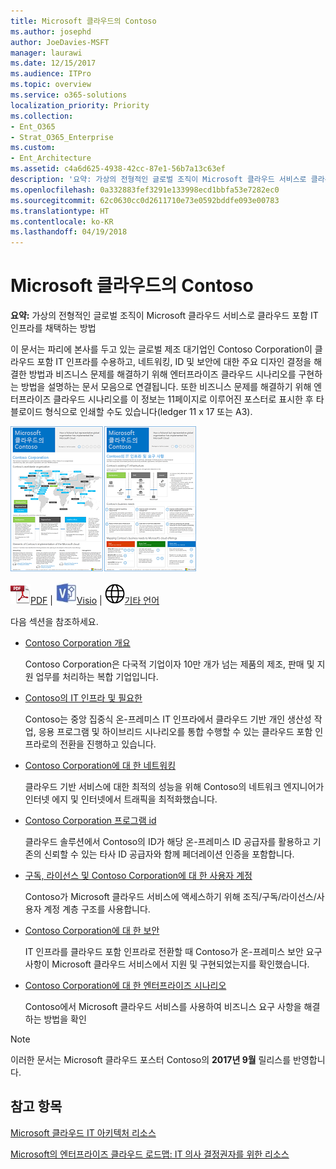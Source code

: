 ```yaml
---
title: Microsoft 클라우드의 Contoso
ms.author: josephd
author: JoeDavies-MSFT
manager: laurawi
ms.date: 12/15/2017
ms.audience: ITPro
ms.topic: overview
ms.service: o365-solutions
localization_priority: Priority
ms.collection:
- Ent_O365
- Strat_O365_Enterprise
ms.custom:
- Ent_Architecture
ms.assetid: c4a6d625-4938-42cc-87e1-56b7a13c63ef
description: '요약: 가상의 전형적인 글로벌 조직이 Microsoft 클라우드 서비스로 클라우드 포함 IT 인프라를 채택하는 방법'
ms.openlocfilehash: 0a332883fef3291e133998ecd1bbfa53e7282ec0
ms.sourcegitcommit: 62c0630cc0d2611710e73e0592bddfe093e00783
ms.translationtype: HT
ms.contentlocale: ko-KR
ms.lasthandoff: 04/19/2018
---
```

# <a name="contoso-in-the-microsoft-cloud"></a>Microsoft 클라우드의 Contoso

 **요약:** 가상의 전형적인 글로벌 조직이 Microsoft 클라우드 서비스로 클라우드 포함 IT 인프라를 채택하는 방법
  
이 문서는 파리에 본사를 두고 있는 글로벌 제조 대기업인 Contoso Corporation이 클라우드 포함 IT 인프라를 수용하고, 네트워킹, ID 및 보안에 대한 주요 디자인 결정을 해결한 방법과 비즈니스 문제를 해결하기 위해 엔터프라이즈 클라우드 시나리오를 구현하는 방법을 설명하는 문서 모음으로 연결됩니다. 또한 비즈니스 문제를 해결하기 위해 엔터프라이즈 클라우드 시나리오를 이 정보는 11페이지로 이루어진 포스터로 표시한 후 타블로이드 형식으로 인쇄할 수도 있습니다(ledger 11 x 17 또는 A3).
  
[![Microsoft 클라우드 포스터의 Contoso 축소판 이미지입니다.](images/Contoso_Poster/Thumbnail.png)](https://www.microsoft.com/download/details.aspx?id=54427)
  
![PDF 파일](images/Common_Images/PDFIcon.png)[PDF](https://go.microsoft.com/fwlink/p/?linkid=842085)  | ![Visio 파일](images/Common_Images/VisioIcon.png)[Visio](https://go.microsoft.com/fwlink/p/?linkid=842086)  | ![다른 언어 버전으로 페이지 보기](images/Common_Images/GlobeIcon.png)[기타 언어](https://www.microsoft.com/download/details.aspx?id=54427)
  
다음 섹션을 참조하세요.
  
- [Contoso Corporation 개요](overview-of-the-contoso-corporation.md)
    
    Contoso Corporation은 다국적 기업이자 10만 개가 넘는 제품의 제조, 판매 및 지원 업무를 처리하는 복합 기업입니다. 
    
- [Contoso의 IT 인프라 및 필요한](contoso-it-infrastructure-and-needs.md)
    
    Contoso는 중앙 집중식 온-프레미스 IT 인프라에서 클라우드 기반 개인 생산성 작업, 응용 프로그램 및 하이브리드 시나리오를 통합 수행할 수 있는 클라우드 포함 인프라로의 전환을 진행하고 있습니다.
    
- [Contoso Corporation에 대 한 네트워킹](networking-for-the-contoso-corporation.md)
    
    클라우드 기반 서비스에 대한 최적의 성능을 위해 Contoso의 네트워크 엔지니어가 인터넷 에지 및 인터넷에서 트래픽을 최적화했습니다.
    
- [Contoso Corporation 프로그램 id](identity-for-the-contoso-corporation.md)
    
    클라우드 솔루션에서 Contoso의 ID가 해당 온-프레미스 ID 공급자를 활용하고 기존의 신뢰할 수 있는 타사 ID 공급자와 함께 페더레이션 인증을 포함합니다.
    
- [구독, 라이선스 및 Contoso Corporation에 대 한 사용자 계정](subscriptions-licenses-and-user-accounts-for-the-contoso-corporation.md)
    
    Contoso가 Microsoft 클라우드 서비스에 액세스하기 위해 조직/구독/라이선스/사용자 계정 계층 구조를 사용합니다.
    
- [Contoso Corporation에 대 한 보안](security-for-the-contoso-corporation.md)
    
    IT 인프라를 클라우드 포함 인프라로 전환할 때 Contoso가 온-프레미스 보안 요구 사항이 Microsoft 클라우드 서비스에서 지원 및 구현되었는지를 확인했습니다.
    
- [Contoso Corporation에 대 한 엔터프라이즈 시나리오](enterprise-scenarios-for-the-contoso-corporation.md)
    
    Contoso에서 Microsoft 클라우드 서비스를 사용하여 비즈니스 요구 사항을 해결하는 방법을 확인
    
> [!NOTE]
> 이러한 문서는 Microsoft 클라우드 포스터 Contoso의 **2017년 9월** 릴리스를 반영합니다.
  
## <a name="see-also"></a>참고 항목

[Microsoft 클라우드 IT 아키텍처 리소스](microsoft-cloud-it-architecture-resources.md)

[Microsoft의 엔터프라이즈 클라우드 로드맵: IT 의사 결정권자를 위한 리소스](https://sway.com/FJ2xsyWtkJc2taRD)



